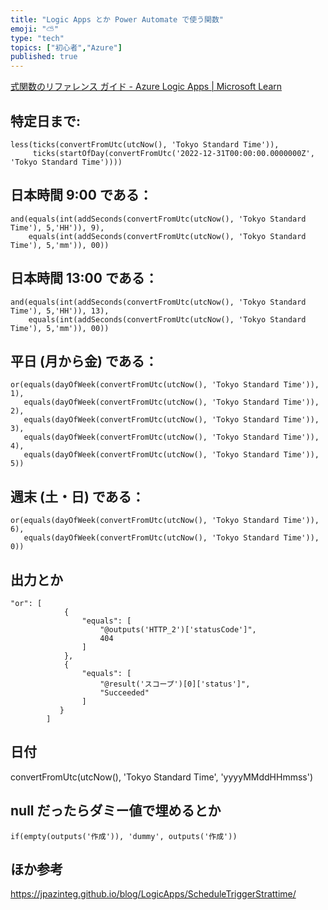 ```yaml
---
title: "Logic Apps とか Power Automate で使う関数"
emoji: "⛅"
type: "tech"
topics: ["初心者","Azure"]
published: true
---
```


[式関数のリファレンス ガイド - Azure Logic Apps | Microsoft Learn](https://learn.microsoft.com/ja-jp/azure/logic-apps/workflow-definition-language-functions-reference)


## 特定日まで:

```
less(ticks(convertFromUtc(utcNow(), 'Tokyo Standard Time')), 
     ticks(startOfDay(convertFromUtc('2022-12-31T00:00:00.0000000Z', 'Tokyo Standard Time'))))
```

## 日本時間 9:00 である：

```
and(equals(int(addSeconds(convertFromUtc(utcNow(), 'Tokyo Standard Time'), 5,'HH')), 9), 
    equals(int(addSeconds(convertFromUtc(utcNow(), 'Tokyo Standard Time'), 5,'mm')), 00))
```

## 日本時間 13:00 である：

```
and(equals(int(addSeconds(convertFromUtc(utcNow(), 'Tokyo Standard Time'), 5,'HH')), 13), 
    equals(int(addSeconds(convertFromUtc(utcNow(), 'Tokyo Standard Time'), 5,'mm')), 00))
```


## 平日 (月から金) である：
```
or(equals(dayOfWeek(convertFromUtc(utcNow(), 'Tokyo Standard Time')), 1), 
   equals(dayOfWeek(convertFromUtc(utcNow(), 'Tokyo Standard Time')), 2),
   equals(dayOfWeek(convertFromUtc(utcNow(), 'Tokyo Standard Time')), 3),
   equals(dayOfWeek(convertFromUtc(utcNow(), 'Tokyo Standard Time')), 4),
   equals(dayOfWeek(convertFromUtc(utcNow(), 'Tokyo Standard Time')), 5))
```

## 週末 (土・日) である：

```
or(equals(dayOfWeek(convertFromUtc(utcNow(), 'Tokyo Standard Time')), 6), 
   equals(dayOfWeek(convertFromUtc(utcNow(), 'Tokyo Standard Time')), 0))
```


## 出力とか

```
"or": [
            {
                "equals": [
                    "@outputs('HTTP_2')['statusCode']",
                    404
                ]
            },
            {
                "equals": [
                    "@result('スコープ')[0]['status']",
                    "Succeeded"
                ]
           }
        ]
```

## 日付

convertFromUtc(utcNow(), 'Tokyo Standard Time', 'yyyyMMddHHmmss')
 
## null だったらダミー値で埋めるとか

`if(empty(outputs('作成')), 'dummy', outputs('作成'))`




## ほか参考

https://jpazinteg.github.io/blog/LogicApps/ScheduleTriggerStrattime/

